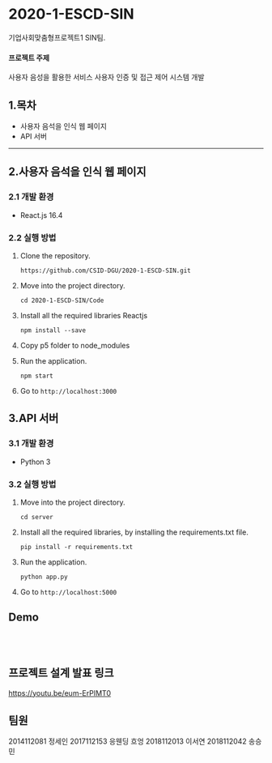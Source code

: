 # 2020-1-ESCD-SIN
기업사회맞춤형프로젝트1 SIN팀.

#### 프로젝트 주제
사용자 음성을 활용한 서비스 사용자 인증 및 접근 제어 시스템 개발

## 1.목차

* 사용자 음석을 인식 웹 페이지
* API 서버

---
## 2.사용자 음석을 인식 웹 페이지
### 2.1 개발 환경
* React.js 16.4 

### 2.2 실행 방법

1. Clone the repository. 

    ```
    https://github.com/CSID-DGU/2020-1-ESCD-SIN.git
    ```
    
1. Move into the project directory. 

    ```
    cd 2020-1-ESCD-SIN/Code
    ```
	
1. Install all the required libraries Reactjs

    ```
    npm install --save
    ```

1. Copy p5 folder to node_modules

1. Run the application.

    ```
    npm start
    ```
    
1. Go to `http://localhost:3000`
## 3.API 서버
### 3.1 개발 환경
* Python 3 

### 3.2 실행 방법

1. Move into the project directory. 

    ```
    cd server
    ```
	
1. Install all the required libraries, by installing the requirements.txt file.

    ```
    pip install -r requirements.txt
    ```

    
1. Run the application.

    ```
    python app.py
    ```
    
1. Go to `http://localhost:5000`

## Demo


<br><br>


## 프로젝트 설계 발표 링크
https://youtu.be/eum-ErPIMT0 

## 팀원 
2014112081 정세인
2017112153 응웬딩 흐엉
2018112013 이서연
2018112042 송승민

